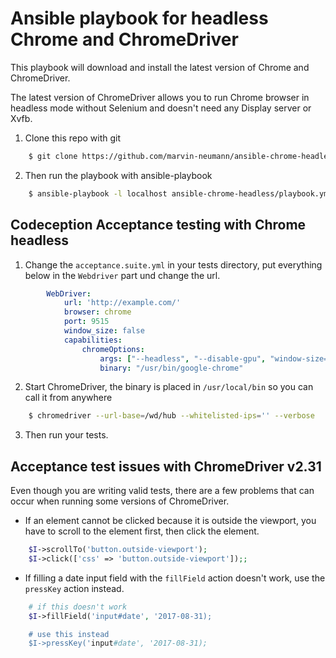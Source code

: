 # Ansible playbook for headless Chrome and ChromeDriver  

This playbook will download and install the latest version of Chrome and ChromeDriver.  

The latest version of ChromeDriver allows you to run Chrome browser in headless mode without Selenium and doesn't need any Display server or Xvfb.  

1. Clone this repo with git  

```bash
    $ git clone https://github.com/marvin-neumann/ansible-chrome-headless.git
```

2. Then run the playbook with ansible-playbook  

```bash
    $ ansible-playbook -l localhost ansible-chrome-headless/playbook.yml --ask-sudo-pass
```

## Codeception Acceptance testing with Chrome headless  

1. Change the `acceptance.suite.yml` in your tests directory, put everything below in the `Webdriver` part und change the url.  

```yaml
        WebDriver:
            url: 'http://example.com/'
            browser: chrome
            port: 9515
            window_size: false
            capabilities:
                chromeOptions:
                    args: ["--headless", "--disable-gpu", "window-size=1920x1080"]
                    binary: "/usr/bin/google-chrome"
```

2. Start ChromeDriver, the binary is placed in `/usr/local/bin` so you can call it from anywhere  

```bash
    $ chromedriver --url-base=/wd/hub --whitelisted-ips='' --verbose
```

3. Then run your tests.  

## Acceptance test issues with ChromeDriver v2.31  
Even though you are writing valid tests, there are a few problems that can occur when running some versions of ChromeDriver.  

- If an element cannot be clicked because it is outside the viewport, you have to scroll to the element first, then click the element.  

```php
    $I->scrollTo('button.outside-viewport');
    $I->click(['css' => 'button.outside-viewport']);;
```

- If filling a date input field with the `fillField` action doesn't work, use the `pressKey` action instead.

```php
    # if this doesn't work  
    $I->fillField('input#date', '2017-08-31);  

    # use this instead  
    $I->pressKey('input#date', '2017-08-31);  
```
